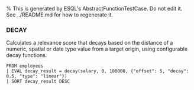 % This is generated by ESQL's AbstractFunctionTestCase. Do not edit it. See ../README.md for how to regenerate it.

### DECAY
Calculates a relevance score that decays based on the distance of a numeric, spatial or date type value from a target origin, using configurable decay functions.

```esql
FROM employees
| EVAL decay_result = decay(salary, 0, 100000, {"offset": 5, "decay": 0.5, "type": "linear"})
| SORT decay_result DESC
```
